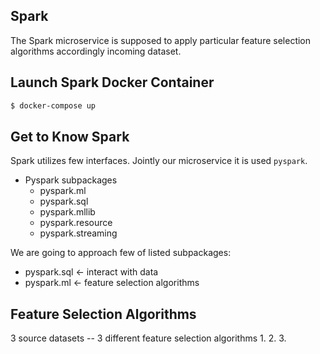 ## Spark
The Spark microservice is supposed to apply particular feature selection algorithms accordingly incoming dataset.


## Launch Spark Docker Container
```bash
$ docker-compose up
```

## Get to Know Spark
Spark utilizes few interfaces. Jointly our microservice it is used `pyspark`.  
* Pyspark subpackages
  * pyspark.ml
  * pyspark.sql
  * pyspark.mllib
  * pyspark.resource
  * pyspark.streaming 

We are going to approach few of listed subpackages:   
* pyspark.sql <- interact with data
* pyspark.ml <- feature selection algorithms 

## Feature Selection Algorithms
3 source datasets -- 3 different feature selection algorithms 
1.
2. 
3.    